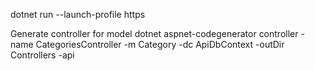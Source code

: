 dotnet run --launch-profile https

Generate controller for model
dotnet aspnet-codegenerator controller -name CategoriesController -m Category -dc ApiDbContext -outDir Controllers -api
